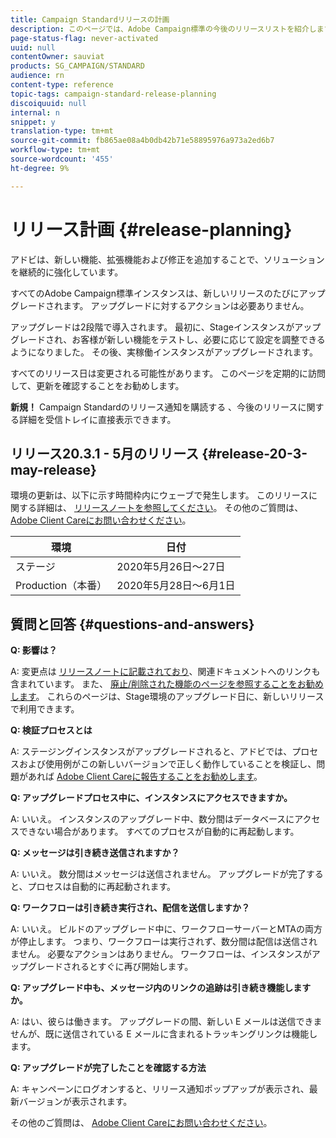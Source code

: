 ```yaml
---
title: Campaign Standardリリースの計画
description: このページでは、Adobe Campaign標準の今後のリリースリストを紹介します。
page-status-flag: never-activated
uuid: null
contentOwner: sauviat
products: SG_CAMPAIGN/STANDARD
audience: rn
content-type: reference
topic-tags: campaign-standard-release-planning
discoiquuid: null
internal: n
snippet: y
translation-type: tm+mt
source-git-commit: fb865ae08a4b0db42b71e58895976a973a2ed6b7
workflow-type: tm+mt
source-wordcount: '455'
ht-degree: 9%

---
```



# リリース計画 {#release-planning}

アドビは、新しい機能、拡張機能および修正を追加することで、ソリューションを継続的に強化しています。

すべてのAdobe Campaign標準インスタンスは、新しいリリースのたびにアップグレードされます。 アップグレードに対するアクションは必要ありません。

アップグレードは2段階で導入されます。 最初に、Stageインスタンスがアップグレードされ、お客様が新しい機能をテストし、必要に応じて設定を調整できるようになりました。 その後、実稼働インスタンスがアップグレードされます。

すべてのリリース日は変更される可能性があります。 このページを定期的に訪問して、更新を確認することをお勧めします。

**新規！** Campaign Standardのリリース通知を購読する [](http://amc-mkt-prod1-t.adobe-campaign.com/lp/LP25?service=%40rZ5cqp2DgNzrgz0alKPInakNbPSTeJYozZYnS7Wbs802u4GlISkHZX4omtK00nAU6xzZ6luEWQzr7kQ9pkCwJYumWkU) 、今後のリリースに関する詳細を受信トレイに直接表示できます。

## リリース20.3.1 - 5月のリリース {#release-20-3-may-release}

環境の更新は、以下に示す時間枠内にウェーブで発生します。 このリリースに関する詳細は、 [リリースノートを参照してください](../../rn/using/release-notes.md)。 その他のご質問は、 [Adobe Client Careにお問い合わせください](https://support.neolane.net/webApp/extranetLogin)。

<table>
 <thead>
  <tr>
   <th> 環境<br /> </th>
   <th> 日付<br /> </th>
  </tr>
 </thead>
 <tbody>
  <tr>
   <td>ステージ<br /> </td>
   <td>2020年5月26日～27日<br /> </td>
  </tr>
  <tr>
   <td> Production（本番）<br /> </td>
   <td>2020年5月28日～6月1日<br /> </td>
  </tr>
 </tbody>
</table>



## 質問と回答 {#questions-and-answers}

**Q: 影響は？**

A: 変更点は [リリースノートに記載されており](../../rn/using/release-notes.md)、関連ドキュメントへのリンクも含まれています。 また、 [廃止/削除された機能のページを参照することをお勧めします](https://helpx.adobe.com/jp/campaign/kb/acs-deprecated-and-removed-features.html)。 これらのページは、Stage環境のアップグレード日に、新しいリリースで利用できます。

**Q: 検証プロセスとは**

A: ステージングインスタンスがアップグレードされると、アドビでは、プロセスおよび使用例がこの新しいバージョンで正しく動作していることを検証し、問題があれば [Adobe Client Careに報告することをお勧めします](https://support.neolane.net/webApp/extranetLogin)。

**Q: アップグレードプロセス中に、インスタンスにアクセスできますか。**

A: いいえ。 インスタンスのアップグレード中、数分間はデータベースにアクセスできない場合があります。 すべてのプロセスが自動的に再起動します。

**Q: メッセージは引き続き送信されますか？**

A: いいえ。 数分間はメッセージは送信されません。 アップグレードが完了すると、プロセスは自動的に再起動されます。

**Q: ワークフローは引き続き実行され、配信を送信しますか？**

A: いいえ。 ビルドのアップグレード中に、ワークフローサーバーとMTAの両方が停止します。 つまり、ワークフローは実行されず、数分間は配信は送信されません。 必要なアクションはありません。 ワークフローは、インスタンスがアップグレードされるとすぐに再び開始します。

**Q: アップグレード中も、メッセージ内のリンクの追跡は引き続き機能しますか。**

A: はい、彼らは働きます。 アップグレードの間、新しい E メールは送信できませんが、既に送信されている E メールに含まれるトラッキングリンクは機能します。

**Q: アップグレードが完了したことを確認する方法**

A: キャンペーンにログオンすると、リリース通知ポップアップが表示され、最新バージョンが表示されます。

その他のご質問は、 [Adobe Client Careにお問い合わせください](https://support.neolane.net/webApp/extranetLogin)。
